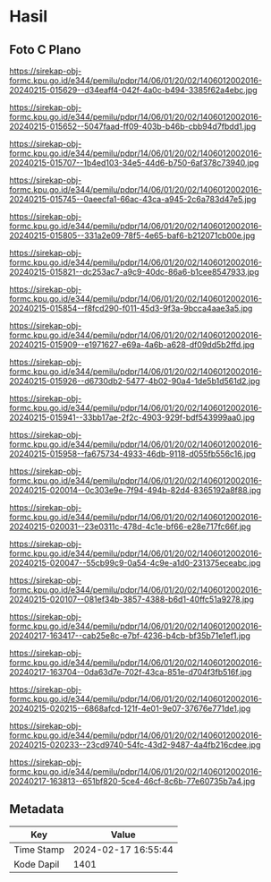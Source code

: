 # Hasil

## Foto C Plano

https://sirekap-obj-formc.kpu.go.id/e344/pemilu/pdpr/14/06/01/20/02/1406012002016-20240215-015629--d34eaff4-042f-4a0c-b494-3385f62a4ebc.jpg

https://sirekap-obj-formc.kpu.go.id/e344/pemilu/pdpr/14/06/01/20/02/1406012002016-20240215-015652--5047faad-ff09-403b-b46b-cbb94d7fbdd1.jpg

https://sirekap-obj-formc.kpu.go.id/e344/pemilu/pdpr/14/06/01/20/02/1406012002016-20240215-015707--1b4ed103-34e5-44d6-b750-6af378c73940.jpg

https://sirekap-obj-formc.kpu.go.id/e344/pemilu/pdpr/14/06/01/20/02/1406012002016-20240215-015745--0aeecfa1-66ac-43ca-a945-2c6a783d47e5.jpg

https://sirekap-obj-formc.kpu.go.id/e344/pemilu/pdpr/14/06/01/20/02/1406012002016-20240215-015805--331a2e09-78f5-4e65-baf6-b212071cb00e.jpg

https://sirekap-obj-formc.kpu.go.id/e344/pemilu/pdpr/14/06/01/20/02/1406012002016-20240215-015821--dc253ac7-a9c9-40dc-86a6-b1cee8547933.jpg

https://sirekap-obj-formc.kpu.go.id/e344/pemilu/pdpr/14/06/01/20/02/1406012002016-20240215-015854--f8fcd290-f011-45d3-9f3a-9bcca4aae3a5.jpg

https://sirekap-obj-formc.kpu.go.id/e344/pemilu/pdpr/14/06/01/20/02/1406012002016-20240215-015909--e1971627-e69a-4a6b-a628-df09dd5b2ffd.jpg

https://sirekap-obj-formc.kpu.go.id/e344/pemilu/pdpr/14/06/01/20/02/1406012002016-20240215-015926--d6730db2-5477-4b02-90a4-1de5b1d561d2.jpg

https://sirekap-obj-formc.kpu.go.id/e344/pemilu/pdpr/14/06/01/20/02/1406012002016-20240215-015941--33bb17ae-2f2c-4903-929f-bdf543999aa0.jpg

https://sirekap-obj-formc.kpu.go.id/e344/pemilu/pdpr/14/06/01/20/02/1406012002016-20240215-015958--fa675734-4933-46db-9118-d055fb556c16.jpg

https://sirekap-obj-formc.kpu.go.id/e344/pemilu/pdpr/14/06/01/20/02/1406012002016-20240215-020014--0c303e9e-7f94-494b-82d4-8365192a8f88.jpg

https://sirekap-obj-formc.kpu.go.id/e344/pemilu/pdpr/14/06/01/20/02/1406012002016-20240215-020031--23e0311c-478d-4c1e-bf66-e28e717fc66f.jpg

https://sirekap-obj-formc.kpu.go.id/e344/pemilu/pdpr/14/06/01/20/02/1406012002016-20240215-020047--55cb99c9-0a54-4c9e-a1d0-231375eceabc.jpg

https://sirekap-obj-formc.kpu.go.id/e344/pemilu/pdpr/14/06/01/20/02/1406012002016-20240215-020107--081ef34b-3857-4388-b6d1-40ffc51a9278.jpg

https://sirekap-obj-formc.kpu.go.id/e344/pemilu/pdpr/14/06/01/20/02/1406012002016-20240217-163417--cab25e8c-e7bf-4236-b4cb-bf35b71e1ef1.jpg

https://sirekap-obj-formc.kpu.go.id/e344/pemilu/pdpr/14/06/01/20/02/1406012002016-20240217-163704--0da63d7e-702f-43ca-851e-d704f3fb516f.jpg

https://sirekap-obj-formc.kpu.go.id/e344/pemilu/pdpr/14/06/01/20/02/1406012002016-20240215-020215--6868afcd-121f-4e01-9e07-37676e771de1.jpg

https://sirekap-obj-formc.kpu.go.id/e344/pemilu/pdpr/14/06/01/20/02/1406012002016-20240215-020233--23cd9740-54fc-43d2-9487-4a4fb216cdee.jpg

https://sirekap-obj-formc.kpu.go.id/e344/pemilu/pdpr/14/06/01/20/02/1406012002016-20240217-163813--651bf820-5ce4-46cf-8c6b-77e60735b7a4.jpg


## Metadata

| Key        | Value               |
| ---------- | ------------------- |
| Time Stamp | 2024-02-17 16:55:44 |
| Kode Dapil | 1401                |



